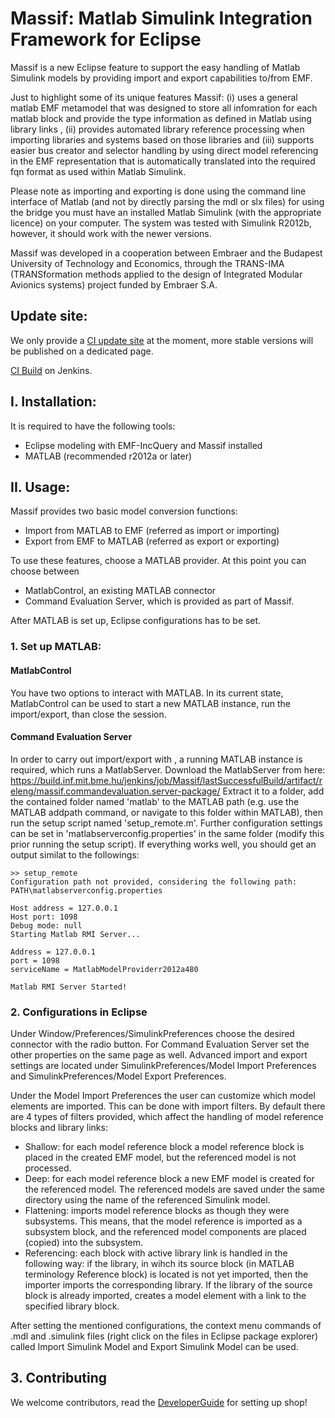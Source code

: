 # Massif: Matlab Simulink Integration Framework for Eclipse

Massif is a new Eclipse feature to support the easy handling of Matlab Simulink models by providing import and export capabilities to/from EMF. 

Just to highlight some of its unique features Massif: (i) uses a general matlab EMF metamodel that was designed to store all infomration for each matlab block and provide the type information as defined in Matlab using library links , (ii)  provides automated library reference processing when importing libraries and systems based on those libraries and (iii) supports easier bus creator and selector handling by using direct model referencing in the EMF representation that is automatically translated into the required fqn format as used within Matlab Simulink. 

Please note as importing and exporting is done using the command line interface of Matlab (and not by directly parsing the mdl or slx files) for using the bridge you must have an installed Matlab Simulink (with the appropriate licence) on your computer. The system was tested with Simulink R2012b, however, it should work with the newer versions.

Massif was developed in a cooperation between Embraer and the Budapest University of Technology and Economics, through the TRANS-IMA (TRANSformation methods applied to the design of Integrated Modular Avionics systems) project funded by Embraer S.A.

## Update site:

We only provide a [CI update site](https://build.inf.mit.bme.hu/jenkins/job/Massif/lastSuccessfulBuild/artifact/releng/hu.bme.mit.massif.site/target/repository/) at the moment, more stable versions will be published on a dedicated page.

<a href="https://build.inf.mit.bme.hu/jenkins/job/Massif/">CI Build</a> on Jenkins.

## I. Installation:

It is required to have the following tools:
 * Eclipse modeling with EMF-IncQuery and Massif installed
 * MATLAB (recommended r2012a or later)

## II. Usage:

Massif provides two basic model conversion functions:
 * Import from MATLAB to EMF (referred as import or importing)
 * Export from EMF to MATLAB (referred as export or exporting)

To use these features, choose a MATLAB provider. At this point you can choose between
 * MatlabControl, an existing MATLAB connector
 * Command Evaluation Server, which is provided as part of Massif.

After MATLAB is set up, Eclipse configurations has to be set.

### 1. Set up MATLAB:

#### MatlabControl

You have two options to interact with MATLAB. In its current state, MatlabControl can be used to start a new MATLAB instance, run the import/export, than close the session.

#### Command Evaluation Server

In order to carry out import/export with , a running MATLAB instance is required, which runs a MatlabServer. Download the MatlabServer from here: 
https://build.inf.mit.bme.hu/jenkins/job/Massif/lastSuccessfulBuild/artifact/releng/massif.commandevaluation.server-package/
Extract it to a folder, add the contained folder named 'matlab' to the MATLAB path (e.g. use the MATLAB addpath command, or navigate to this folder within MATLAB), then run the setup script named 'setup_remote.m'. Further configuration settings can be set in 'matlabserverconfig.properties' in the same folder (modify this prior running the setup script). If everything works well, you should get an output similat to the followings:

```
>> setup_remote
Configuration path not provided, considering the following path: PATH\matlabserverconfig.properties

Host address = 127.0.0.1
Host port: 1098
Debug mode: null
Starting Matlab RMI Server...

Address = 127.0.0.1
port = 1098
serviceName = MatlabModelProviderr2012a480

Matlab RMI Server Started!
```

### 2. Configurations in Eclipse

Under Window/Preferences/SimulinkPreferences choose the desired connector with the radio button. For Command Evaluation Server set the other properties on the same page as well. Advanced import and export settings are located under SimulinkPreferences/Model Import Preferences and SimulinkPreferences/Model Export Preferences.

Under the Model Import Preferences the user can customize which model elements are imported. This can be done with import filters. By default there are 4 types of filters provided, which affect the handling of model reference blocks and library links:
 * Shallow: for each model reference block a model reference block is placed in the created EMF model, but the referenced model is not processed.
 * Deep: for each model reference block a new EMF model is created for the referenced model. The referenced models are saved under the same directory using the name of the referenced Simulink model.
 * Flattening: imports model reference blocks as though they were subsystems. This means, that the model reference is imported as a subsystem block, and the referenced model components are placed (copied) into the subsystem.
 * Referencing: each block with active library link is handled in the following way: if the library, in wihch its source block (in MATLAB terminology Reference block) is located is not yet imported, then the importer imports the corresponding library. If the library of the source block is already imported, creates a model element with a link to the specified library block.

After setting the mentioned configurations, the context menu commands of .mdl and .simulink files (right click on the files in Eclipse package explorer) called Import Simulink Model and Export Simulink Model can be used.

## 3. Contributing

We welcome contributors, read the [DeveloperGuide](https://github.com/FTSRG/massif/wiki/DevelopersGuide) for setting up shop!
